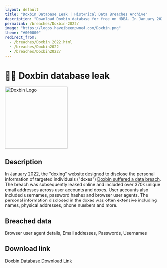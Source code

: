 ```yaml
---
layout: default
title: "Doxbin Database Leak | Historical Data Breaches Archive"
description: "Download Doxbin database for free on HDBA. In January 2022, the doxing website designed to disclose the personal information of targeted individuals (doxes) Doxbin suffered a data breach."
permalink: /breaches/Doxbin-2022/
image: "https://logos.haveibeenpwned.com/Doxbin.png"
theme: "#000000"
redirect_from:
  - /breaches/Doxbin 2022.html
  - /breaches/Doxbin2022
  - /breaches/Doxbin2022/
---
```


# 🕵️‍♂️ Doxbin database leak

<img src="https://logos.haveibeenpwned.com/Doxbin.png" alt="Doxbin Logo" width="200" height="200">

## Description

In January 2022, the &quot;doxing&quot; website designed to disclose the personal information of targeted individuals (&quot;doxes&quot;) <a href="https://redirect.trace.rip/?url=https://www.flashpoint-intel.com/blog/doxbin-leak/" target="_blank" rel="noopener">Doxbin suffered a data breach</a>. The breach was subsequently leaked online and included over 370k unique email addresses across user accounts and doxes. User accounts also included usernames, password hashes and browser user agents. The personal information disclosed in the doxes was often extensive including names, physical addresses, phone numbers and more.

## Breached data

Browser user agent details, Email addresses, Passwords, Usernames

## Download link

<a href="ttps://vault.trace.rip/share/Fw5u4Y2C" target="_blank" rel="noopener">Doxbin Database Download Link</a>
